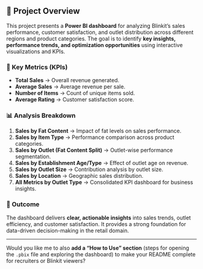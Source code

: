 
## 📌 Project Overview

This project presents a **Power BI dashboard** for analyzing Blinkit’s sales performance, customer satisfaction, and outlet distribution across different regions and product categories. The goal is to identify **key insights, performance trends, and optimization opportunities** using interactive visualizations and KPIs.

### 🔑 Key Metrics (KPIs)

* **Total Sales** → Overall revenue generated.
* **Average Sales** → Average revenue per sale.
* **Number of Items** → Count of unique items sold.
* **Average Rating** → Customer satisfaction score.

### 📊 Analysis Breakdown

1. **Sales by Fat Content** → Impact of fat levels on sales performance.
2. **Sales by Item Type** → Performance comparison across product categories.
3. **Sales by Outlet (Fat Content Split)** → Outlet-wise performance segmentation.
4. **Sales by Establishment Age/Type** → Effect of outlet age on revenue.
5. **Sales by Outlet Size** → Contribution analysis by outlet size.
6. **Sales by Location** → Geographic sales distribution.
7. **All Metrics by Outlet Type** → Consolidated KPI dashboard for business insights.

### 🚀 Outcome

The dashboard delivers **clear, actionable insights** into sales trends, outlet efficiency, and customer satisfaction. It provides a strong foundation for data-driven decision-making in the retail domain.

---

Would you like me to also **add a “How to Use” section** (steps for opening the `.pbix` file and exploring the dashboard) to make your README complete for recruiters or Blinkit viewers?
